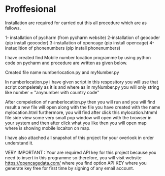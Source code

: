 # Proffesional

Installation are required for carried out this all procedure which are as fellows. 

1- installation of pycharm (from pycharm website)
2-installation of geocoder (pip install geocoder)
3-installation of opencage (pip install opencage)
4-instaqlltion of phonenumbers (pip install phonenumbers)


I have created find Mobile number location programme by using python code on pycharm and procedure are written as given below. 

Created file name numberlocation.py and myNumber.py

In numberlocation.py i have given script in this respository you will use that script compeletely as it is and where as in myNumber.py you will only string like number = "anynumber with country code"

After compeletion of numberlocation.py then you will run and you will find result a new file will open along with the file you have created with the name mylocation.html
furthermore, you will find after click this mylocation.htmml file side view some very small pop window will open with the browser in your system and then after click what you like then you will open map where is showing mobile locaiton on map.

I have also attached all snapshot of this project for your overlook in order understand it. 


VERY IMPORTANT : Your are required API key for this project because you need to insert in this programme so therefore, you will visit website https://opencagedata.com/ where you find option API KEY where you generate key free for first time by signing of any email account. 


